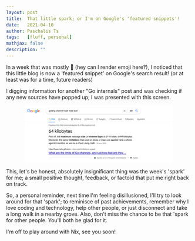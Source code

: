 ```yaml
---
layout: post
title:  That little spark; or I'm on Google's 'featured snippets'!
date:   2021-04-10
author: Paschalis Ts
tags:   [fluff, personal]
mathjax: false
description: ""
---
```


<meta http-equiv='Content-Type' content='text/html; charset=utf-8' />

In a week that was mostly 🤮 (hey can I render emoji here‽), I noticed that this little blog is now a 'featured snippet' on Google's search result! (or at least was for a time, future readers)

I digging information for another "Go internals" post and was checking if any new sources have popped up; I was presented with this screen. 

<center>
<img src="/images/featured-snippet.png" style='height: 80%; width: 80%; object-fit: contain'/>
</center>

This, let's be honest, absolutely insignificant thing was the week's 'spark' for me; a small positive thought, feedback, or factoid that put me right back on track.

So, a personal reminder, next time I'm feeling disillusioned, I'll try to look around for that 'spark'; to reminisce of past achievements, remember why I love coding and technology, help other people, or just disconnect and take a long walk in a nearby grove. Also, don't miss the chance to be that 'spark for other people. You'll both be glad for it.

I'm off to play around with Nix, see you soon!
